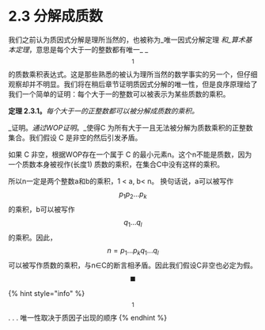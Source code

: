 # 2.3 分解成质数

我们之前认为质因式分解是理所当然的，也被称为_唯一因式分解定理 _和_算术基本定理_，意思是每个大于一的整数都有唯一_ _$$^1$$ 的质数乘积表达式。这是那些熟悉的被认为理所当然的数学事实的另一个，但仔细观察却并不明显。我们将在稍后章节证明质因式分解的唯一性，但是良序原理给了我们一个简单的证明：每个大于一的整数可以被表示为某些质数的乘积。

**定理 2.3.1。**_每个大于一的正整数都可以被分解成质数的乘积。_

_证明。_通过WOP证明_。_使得C 为所有大于一且无法被分解为质数乘积的正整数集合。我们假设 C 是非空的然后引发矛盾。

如果 C 非空，根据WOP存在一个属于 C 的最小元素n。这个n不能是质数，因为一个质数本身被视作(长度1) 质数的乘积，在集合C中没有这样的乘积。

所以n一定是两个整数a和b的乘积，1 < a, b< n。 换句话说，a可以被写作 $$p _1p_2...p_k$$ 的乘积，b可以被写作 $$q _1...q_l$$ 的乘积。因此，$$n = p _1...p_kq_1...q_l$$ 可以被写作质数的乘积，与n∈C的断言相矛盾。因此我们假设C非空也必定为假。                                                                                                                                              $$\blacksquare$$ 

{% hint style="info" %}
$$^1$$ . . . 唯一性取决于质因子出现的顺序
{% endhint %}

